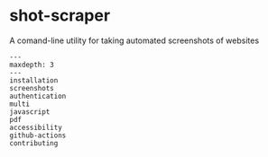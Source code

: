 # shot-scraper

A comand-line utility for taking automated screenshots of websites

```{toctree}
---
maxdepth: 3
---
installation
screenshots
authentication
multi
javascript
pdf
accessibility
github-actions
contributing
```
```{include} ../README.md
```
